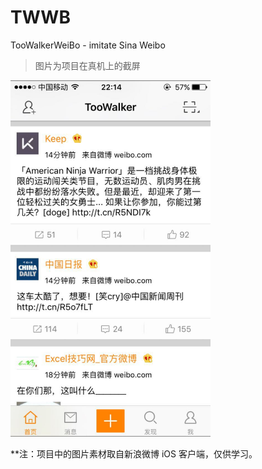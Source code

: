 # TWWB
TooWalkerWeiBo - imitate Sina Weibo

> 图片为项目在真机上的截屏

<img src="https://github.com/TooWalker/TWWB/raw/master/screenshots/TWWeiboScreenshot.jpg" width="320">

**注：项目中的图片素材取自新浪微博 iOS 客户端，仅供学习。